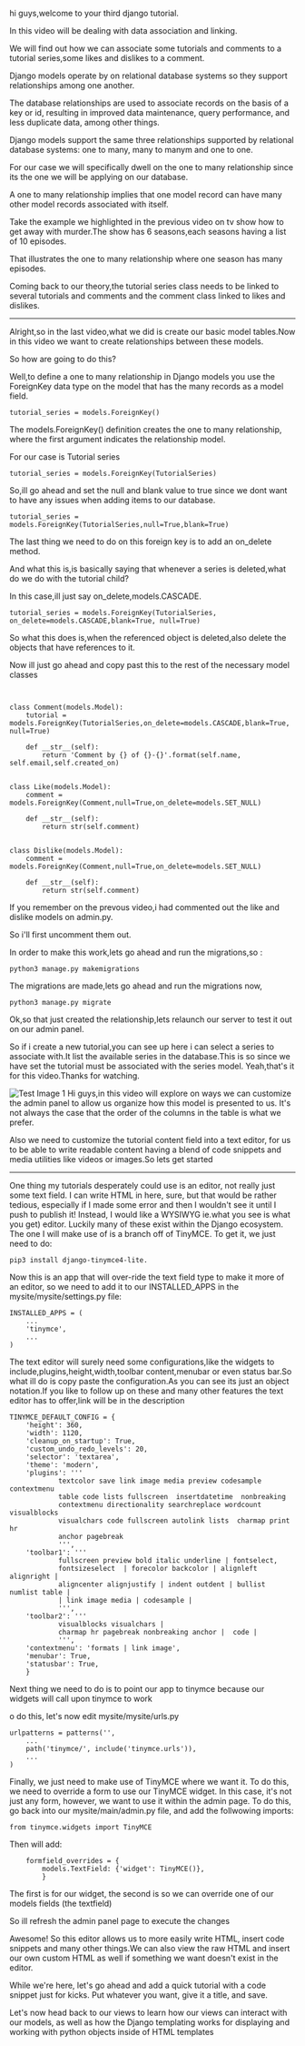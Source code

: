 hi guys,welcome to your third django tutorial.

In this video will be dealing with data association and linking.

We will find out how we can associate some tutorials and comments to a tutorial series,some likes and dislikes to a comment.

Django models operate by on relational database systems so they support relationships among one another.

 The database relationships are used to associate records on the basis of a key or id, resulting in improved data maintenance, query performance, and less duplicate data, among other things.
 
 Django models support the same three relationships supported by relational database systems: one to many, many to manym and one to one.

For our case we will specifically dwell on the one to many relationship since its the one we will be applying on our database.

A one to many relationship implies that one model record can have many other model records associated with itself.

Take the example we highlighted in the previous video on tv show how to get away with murder.The show has 6 seasons,each seasons having a list of 10 episodes.

That illustrates the one to many relationship where one season has many episodes.

Coming back to our theory,the tutorial series class needs to be linked to several tutorials and comments and the comment class linked to likes and dislikes.

-------------------------------------------------------------------------
Alright,so in the last video,what we did is create our basic model tables.Now in this video we want to create relationships between these models.

So how are going to do this? 

Well,to define a one to many relationship in Django models you use the ForeignKey data type on the model that has the many records as a model field.
```
tutorial_series = models.ForeignKey()
```

The models.ForeignKey() definition creates the one to many relationship, where the first argument indicates the relationship model.

For our case is Tutorial series
```
tutorial_series = models.ForeignKey(TutorialSeries)
```
So,ill go ahead and set the null and blank value to true since we dont want to have any issues when adding items to our database.
```
tutorial_series = models.ForeignKey(TutorialSeries,null=True,blank=True)
```
The last thing we need to do on this foreign key is to add an on_delete method.

And what this is,is basically saying that whenever a series is deleted,what do we do with the tutorial child?

In this case,ill just say on_delete,models.CASCADE.
```
tutorial_series = models.ForeignKey(TutorialSeries, on_delete=models.CASCADE,blank=True, null=True)
```
So what this does is,when the referenced object is deleted,also delete the objects that have references to it.

Now ill just go ahead and copy past this to the rest of the necessary model classes
```


class Comment(models.Model):
	tutorial = models.ForeignKey(TutorialSeries,on_delete=models.CASCADE,blank=True, null=True)

	def __str__(self):
		return 'Comment by {} of {}-{}'.format(self.name, self.email,self.created_on)


class Like(models.Model):
    comment = models.ForeignKey(Comment,null=True,on_delete=models.SET_NULL)

    def __str__(self):
        return str(self.comment)


class Dislike(models.Model):
    comment = models.ForeignKey(Comment,null=True,on_delete=models.SET_NULL)

    def __str__(self):
        return str(self.comment)
```
If you remember on the prevous video,i had commented out the like and dislike models on admin.py.

So i'll first uncomment them out.

In order to make this work,lets go ahead and run the migrations,so :
```
python3 manage.py makemigrations
```
The migrations are made,lets go ahead and run the migrations now,
```
python3 manage.py migrate
```
Ok,so that just created the relationship,lets relaunch our server to test it out on our admin panel.

So if i create a new tutorial,you can see up here i can select a series to associate with.It list the available series in the database.This is so since we have set the tutorial must be associated with the series model.
Yeah,that's it for this video.Thanks for watching.

![Test Image 1](admin_panel_view.png)
Hi guys,in this video will explore on ways we can customize the admin panel to allow us organize how this model is presented to us. It's not always the case that the order of the columns in the table is what we prefer.

Also we need to customize the tutorial content field into a text editor, for us to be able to write readable content having a blend of code snippets and media utilities like videos or images.So lets get started

---------------------------------------------------------------------------------


One thing my tutorials desperately could use is an editor, not really just some text field. I can write HTML in here, sure, but that would be rather tedious, especially if I made some error and then I wouldn't see it until I push to publish it! Instead, I would like a WYSIWYG ie.what you see is what you get) editor. Luckily many of these exist within the Django ecosystem. The one I will make use of is a branch off of TinyMCE. To get it, we just need to do:
```
pip3 install django-tinymce4-lite.
```
Now this is an app that will over-ride the text field type to make it more of an editor, so we need to add it to our INSTALLED_APPS in the mysite/mysite/settings.py file:
```
INSTALLED_APPS = (
    ...
    'tinymce',
    ...
)
```
The text editor will surely need some configurations,like the widgets to include,plugins,height,width,toolbar content,menubar or even status bar.So what ill do is copy paste the configuration.As you can see its just an object notation.If you like to follow up on these and many other features the text editor has to offer,link will be in the description
```
TINYMCE_DEFAULT_CONFIG = {
    'height': 360,
    'width': 1120,
    'cleanup_on_startup': True,
    'custom_undo_redo_levels': 20,
    'selector': 'textarea',
    'theme': 'modern',
    'plugins': '''
            textcolor save link image media preview codesample contextmenu
            table code lists fullscreen  insertdatetime  nonbreaking
            contextmenu directionality searchreplace wordcount visualblocks
            visualchars code fullscreen autolink lists  charmap print  hr
            anchor pagebreak
            ''',
    'toolbar1': '''
            fullscreen preview bold italic underline | fontselect,
            fontsizeselect  | forecolor backcolor | alignleft alignright |
            aligncenter alignjustify | indent outdent | bullist numlist table |
            | link image media | codesample |
            ''',
    'toolbar2': '''
            visualblocks visualchars |
            charmap hr pagebreak nonbreaking anchor |  code |
            ''',
    'contextmenu': 'formats | link image',
    'menubar': True,
    'statusbar': True,
    }
```
Next thing we need to do is to point our app to tinymce because our widgets will call upon tinymce to work

o do this, let's now edit mysite/mysite/urls.py
```
urlpatterns = patterns('',
    ...
    path('tinymce/', include('tinymce.urls')),
    ...
)
```
Finally, we just need to make use of TinyMCE where we want it. To do this, we need to override a form to use our TinyMCE widget. In this case, it's not just any form, however, we want to use it within the admin page. To do this, go back into our mysite/main/admin.py file, and add the follwowing imports:
```
from tinymce.widgets import TinyMCE
```
Then will add:
```
    formfield_overrides = {
        models.TextField: {'widget': TinyMCE()},
        }
```
The first is for our widget, the second is so we can override one of our models fields (the textfield)

So ill refresh the admin panel page to execute the changes

Awesome! So this editor allows us to more easily write HTML, insert code snippets and many other things.We can also view the raw HTML and insert our own custom HTML as well if something we want doesn't exist in the editor.

While we're here, let's go ahead and add a quick tutorial with a code snippet just for kicks. Put whatever you want, give it a title, and save.

Let's now head back to our views to learn how our views can interact with our models, as well as how the Django templating works for displaying and working with python objects inside of HTML templates